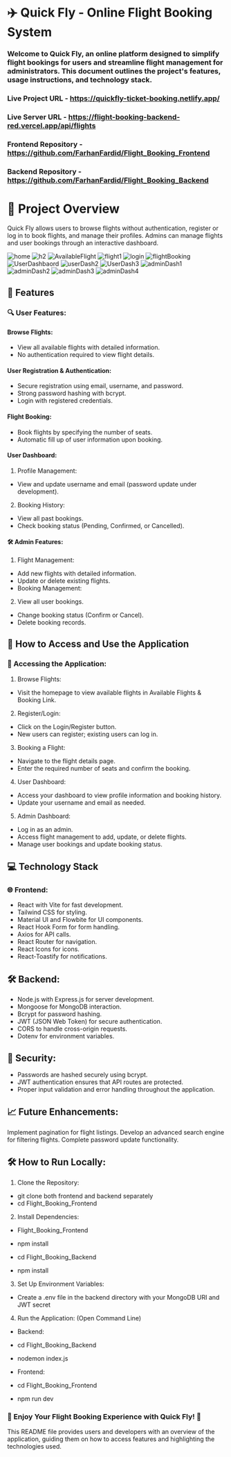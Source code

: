 # ✈️ Quick Fly - Online Flight Booking System

### Welcome to Quick Fly, an online platform designed to simplify flight bookings for users and streamline flight management for administrators. This document outlines the project's features, usage instructions, and technology stack.

### Live Project URL - https://quickfly-ticket-booking.netlify.app/

### Live Server URL - https://flight-booking-backend-red.vercel.app/api/flights

### Frontend Repository - https://github.com/FarhanFardid/Flight_Booking_Frontend

### Backend Repository - https://github.com/FarhanFardid/Flight_Booking_Backend

# 📌 Project Overview

Quick Fly allows users to browse flights without authentication, register or log in to book flights, and manage their profiles. Admins can manage flights and user bookings through an interactive dashboard.

![home](https://github.com/user-attachments/assets/8677a4cc-a051-4da0-8a7a-e0457b4d8ff7)
![h2](https://github.com/user-attachments/assets/b76c0863-dd48-4124-b7ab-22adc8d6ff1f)
![AvailableFlight](https://github.com/user-attachments/assets/9e1d377e-b46c-47e8-82b5-66fa1a7124db)
![flight1](https://github.com/user-attachments/assets/1622dc22-e7db-4e76-aac4-0656003a719c)
![login](https://github.com/user-attachments/assets/750627eb-f818-4258-921c-43204763b658)
![flightBooking](https://github.com/user-attachments/assets/e60a929f-4114-4a4f-bf57-a848f8c88403)
![UserDashbaord](https://github.com/user-attachments/assets/50dc9618-6781-440a-a648-a07fa9e427a2)
![userDash2](https://github.com/user-attachments/assets/928bae75-275e-48b3-b66a-51b9b6d51195)
![UserDash3](https://github.com/user-attachments/assets/ecbe5cde-ab0a-45c5-9ca2-2f4cb6b92bd9)
![adminDash1](https://github.com/user-attachments/assets/1932be7c-41c3-44f0-83af-fbf985ef3104)
![adminDash2](https://github.com/user-attachments/assets/f5540d15-6665-4e85-96bd-6c9ee80062a3)
![adminDash3](https://github.com/user-attachments/assets/6adf8a83-ce94-43e0-aa79-bef34dc0e8c7)
![adminDash4](https://github.com/user-attachments/assets/2e0449a4-aff6-41e7-a5c3-1ceb636bf6e1)

## 🚀 Features

### 🔍 User Features:

#### Browse Flights:

- View all available flights with detailed information.
- No authentication required to view flight details.

#### User Registration & Authentication:

- Secure registration using email, username, and password.
- Strong password hashing with bcrypt.
- Login with registered credentials.

#### Flight Booking:

- Book flights by specifying the number of seats.
- Automatic fill up of user information upon booking.

#### User Dashboard:

1.  Profile Management:

- View and update username and email (password update under development).

2. Booking History:

- View all past bookings.
- Check booking status (Pending, Confirmed, or Cancelled).

#### 🛠️ Admin Features:

1. Flight Management:

- Add new flights with detailed information.
- Update or delete existing flights.
- Booking Management:

2. View all user bookings.

- Change booking status (Confirm or Cancel).
- Delete booking records.

## 🧭 How to Access and Use the Application

### 🔗 Accessing the Application:

1. Browse Flights:

- Visit the homepage to view available flights in Available Flights & Booking Link.

2.  Register/Login:

- Click on the Login/Register button.
- New users can register; existing users can log in.

3. Booking a Flight:

- Navigate to the flight details page.
- Enter the required number of seats and confirm the booking.

4. User Dashboard:

- Access your dashboard to view profile information and booking history.
- Update your username and email as needed.

5. Admin Dashboard:

- Log in as an admin.
- Access flight management to add, update, or delete flights.
- Manage user bookings and update booking status.

## 💻 Technology Stack

### 🌐 Frontend:

- React with Vite for fast development.
- Tailwind CSS for styling.
- Material UI and Flowbite for UI components.
- React Hook Form for form handling.
- Axios for API calls.
- React Router for navigation.
- React Icons for icons.
- React-Toastify for notifications.

## 🛠️ Backend:

- Node.js with Express.js for server development.
- Mongoose for MongoDB interaction.
- Bcrypt for password hashing.
- JWT (JSON Web Token) for secure authentication.
- CORS to handle cross-origin requests.
- Dotenv for environment variables.

## 🔐 Security:

- Passwords are hashed securely using bcrypt.
- JWT authentication ensures that API routes are protected.
- Proper input validation and error handling throughout the application.

## 📈 Future Enhancements:

Implement pagination for flight listings.
Develop an advanced search engine for filtering flights.
Complete password update functionality.

## 🛠️ How to Run Locally:

1. Clone the Repository:

- git clone <repository-link> both frontend and backend separately
- cd Flight_Booking_Frontend

2. Install Dependencies:

- Flight_Booking_Frontend
- npm install

- cd Flight_Booking_Backend
- npm install

3. Set Up Environment Variables:

- Create a .env file in the backend directory with your MongoDB URI and JWT secret

4. Run the Application: (Open Command Line)

- Backend:
- cd Flight_Booking_Backend
- nodemon index.js

- Frontend:
- cd Flight_Booking_Frontend
- npm run dev

### 🌟 Enjoy Your Flight Booking Experience with Quick Fly! 🌟

This README file provides users and developers with an overview of the application, guiding them on how to access features and highlighting the technologies used.
